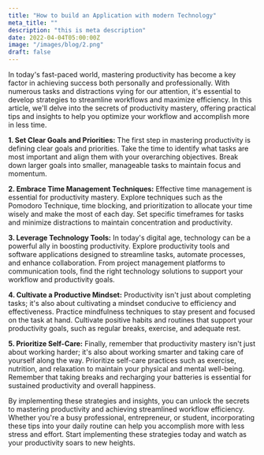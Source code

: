 ```yaml
---
title: "How to build an Application with modern Technology"
meta_title: ""
description: "this is meta description"
date: 2022-04-04T05:00:00Z
image: "/images/blog/2.png"
draft: false
---
```


In today's fast-paced world, mastering productivity has become a key factor in achieving success both personally and professionally. With numerous tasks and distractions vying for our attention, it's essential to develop strategies to streamline workflows and maximize efficiency. In this article, we'll delve into the secrets of productivity mastery, offering practical tips and insights to help you optimize your workflow and accomplish more in less time.

**1\. Set Clear Goals and Priorities:** The first step in mastering productivity is defining clear goals and priorities. Take the time to identify what tasks are most important and align them with your overarching objectives. Break down larger goals into smaller, manageable tasks to maintain focus and momentum.

**2\. Embrace Time Management Techniques:** Effective time management is essential for productivity mastery. Explore techniques such as the Pomodoro Technique, time blocking, and prioritization to allocate your time wisely and make the most of each day. Set specific timeframes for tasks and minimize distractions to maintain concentration and productivity.

**3\. Leverage Technology Tools:** In today's digital age, technology can be a powerful ally in boosting productivity. Explore productivity tools and software applications designed to streamline tasks, automate processes, and enhance collaboration. From project management platforms to communication tools, find the right technology solutions to support your workflow and productivity goals.

**4\. Cultivate a Productive Mindset:** Productivity isn't just about completing tasks; it's also about cultivating a mindset conducive to efficiency and effectiveness. Practice mindfulness techniques to stay present and focused on the task at hand. Cultivate positive habits and routines that support your productivity goals, such as regular breaks, exercise, and adequate rest.

**5\. Prioritize Self-Care:** Finally, remember that productivity mastery isn't just about working harder; it's also about working smarter and taking care of yourself along the way. Prioritize self-care practices such as exercise, nutrition, and relaxation to maintain your physical and mental well-being. Remember that taking breaks and recharging your batteries is essential for sustained productivity and overall happiness.

By implementing these strategies and insights, you can unlock the secrets to mastering productivity and achieving streamlined workflow efficiency. Whether you're a busy professional, entrepreneur, or student, incorporating these tips into your daily routine can help you accomplish more with less stress and effort. Start implementing these strategies today and watch as your productivity soars to new heights.

